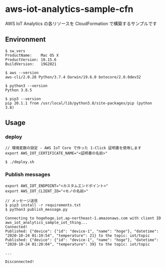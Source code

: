 # aws-iot-analytics-sample-cfn

AWS IoT Analytics の各リソースを CloudFormation で構築するサンプルです

## Environment

```
$ sw_vers
ProductName:    Mac OS X
ProductVersion: 10.15.6
BuildVersion:   19G2021

$ aws --version
aws-cli/2.0.28 Python/3.7.4 Darwin/19.6.0 botocore/2.0.0dev32

$ python3 --version
Python 3.8.5

$ pip3 --version
pip 20.1.1 from /usr/local/lib/python3.8/site-packages/pip (python 3.8)
```

## Usage

### deploy

```
// 環境変数の設定 - AWS IoT Core で作った 1-Click 証明書を使用します
export AWS_IOT_CERTIFICATE_NAME="<証明書の名前>"

$ ./deploy.sh
```

### Publish messages

```
export AWS_IOT_ENDPOINT="<カスタムエンドポイント>"
export AWS_IOT_CLIENT_ID="<モノの名前>"

// メッセージ送信
$ pip3 install -r requirements.txt
$ python3 publish_message.py

Connecting to hogehoge.iot.ap-northeast-1.amazonaws.com with client ID aws_iot_analytics_sample_iot_thing...
Connected!
Published: {"device": {"id": "device-1", "name": "hoge"}, "datetime": "2020-10-24 01:19:54", "temperature": 21} to the topic: iot/topic
Published: {"device": {"id": "device-1", "name": "hoge"}, "datetime": "2020-10-24 01:20:04", "temperature": 39} to the topic: iot/topic

...

Disconnected!
```
